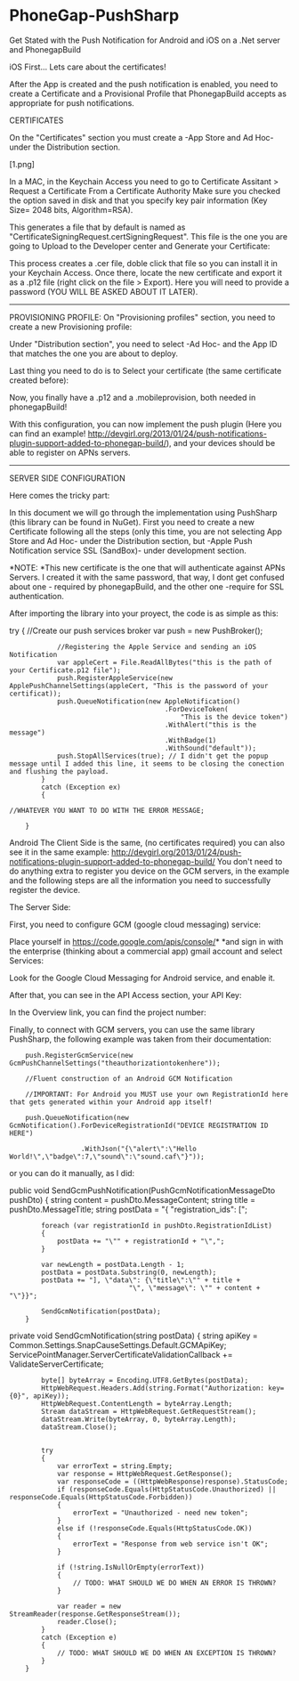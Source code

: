 PhoneGap-PushSharp
==================

Get Stated with the Push Notification for Android and iOS on a .Net server and PhonegapBuild

iOS
First... Lets care about the certificates!

After the App is created and the push notification is enabled, you need to create a Certificate and a Provisional Profile that PhonegapBuild accepts as appropriate for push notifications.

CERTIFICATES

On the "Certificates" section you must create a -App Store and Ad Hoc- under the Distribution section.

  
[1.png]


In a MAC, in the Keychain Access you need to go to Certificate Assitant > Request a Certificate From a Certificate Authority
Make sure you checked the option saved in disk and that you specify key pair information (Key Size= 2048 bits, Algorithm=RSA).

This generates a file that by default is named as "CertificateSigningRequest.certSigningRequest". This file is the one you are going to Upload to the Developer center and
Generate your Certificate:



This process creates a .cer file, doble click that file so you can install it in your Keychain Access.
Once there, locate the new certificate and export it as a .p12 file (right click on the file > Export). 
Here you will need to provide a password (YOU WILL BE ASKED ABOUT IT LATER).

______________________________________________________________

PROVISIONING PROFILE:
On "Provisioning profiles" section, you need to create a new Provisioning profile:



Under "Distribution section", you need to select -Ad Hoc- and the App ID that matches the one you are about to deploy.



Last thing you need to do is to Select your certificate (the same certificate created before):



Now, you finally have a .p12 and a .mobileprovision, both needed in phonegapBuild!

With this configuration, you can now implement the push plugin (Here you can find an example! http://devgirl.org/2013/01/24/push-notifications-plugin-support-added-to-phonegap-build/), and your devices should be able to register on APNs servers.

______________________________________________________________

SERVER SIDE CONFIGURATION

Here comes the tricky part:

In this document we will go through the implementation using PushSharp (this library can be found in NuGet).
First you need to create a new Certificate following all the steps (only this time, you are not selecting App Store and Ad Hoc- under the Distribution section, but -Apple Push Notification service SSL (SandBox)- under development section.

*NOTE: *This new certificate is the one that will authenticate against APNs Servers. I created it with the same password, that way, I dont get confused about one - required by phonegapBuild, and the other one -require for SSL authentication.

After importing the library into your proyect, the code is as simple as this:

    

try
            {
                //Create our push services broker
                var push = new PushBroker();

                //Registering the Apple Service and sending an iOS Notification
                var appleCert = File.ReadAllBytes("this is the path of your Certificate.p12 file");
                push.RegisterAppleService(new ApplePushChannelSettings(appleCert, "This is the password of your certificat));
                push.QueueNotification(new AppleNotification()
                                           .ForDeviceToken(
                                               "This is the device token")
                                           .WithAlert("this is the message")
                                           .WithBadge(1)
                                           .WithSound("default"));
                push.StopAllServices(true); // I didn't get the popup message until I added this line, it seems to be closing the conection and flushing the payload.
            }
            catch (Exception ex)
            {

  	//WHATEVER YOU WANT TO DO WITH THE ERROR MESSAGE;

	    }
Android
The Client Side is the same, (no certificates required) you can also see it in the same example: http://devgirl.org/2013/01/24/push-notifications-plugin-support-added-to-phonegap-build/ 
You don't need to do anything extra to register you device on the GCM servers, in the example and the following steps are all the information you need to successfully register the device.

The Server Side:

First, you need to configure GCM (google cloud messaging) service:

Place yourself in https://code.google.com/apis/console/* *and sign in with the enterprise (thinking about a commercial app) gmail account and select Services:



Look for the Google Cloud Messaging for Android service, and enable it.



After that, you can see in the API Access section, your API Key:

In the Overview link, you can find the project number:



Finally, to connect with GCM servers, you can use the same library PushSharp, the following example was taken from their documentation:

		push.RegisterGcmService(new GcmPushChannelSettings("theauthorizationtokenhere"));

		//Fluent construction of an Android GCM Notification

		//IMPORTANT: For Android you MUST use your own RegistrationId here that gets generated within your Android app itself!

		push.QueueNotification(new GcmNotification().ForDeviceRegistrationId("DEVICE REGISTRATION ID HERE")

                      .WithJson("{\"alert\":\"Hello World!\",\"badge\":7,\"sound\":\"sound.caf\"}"));
or you can do it manually, as I did:

public void SendGcmPushNotification(PushGcmNotificationMessageDto pushDto)
        {
            string content = pushDto.MessageContent;
            string title = pushDto.MessageTitle;
            string postData = "{ \"registration_ids\": [";

            foreach (var registrationId in pushDto.RegistrationIdList)
            {
                postData += "\"" + registrationId + "\",";
            }

            var newLength = postData.Length - 1;
            postData = postData.Substring(0, newLength);
            postData += "], \"data\": {\"title\":\"" + title +
                                  "\", \"message\": \"" + content + "\"}}";

            SendGcmNotification(postData);
        }


private void SendGcmNotification(string postData)
        {
            string apiKey = Common.Settings.SnapCauseSettings.Default.GCMApiKey;
            ServicePointManager.ServerCertificateValidationCallback += ValidateServerCertificate;

            byte[] byteArray = Encoding.UTF8.GetBytes(postData);
            HttpWebRequest.Headers.Add(string.Format("Authorization: key={0}", apiKey));
            HttpWebRequest.ContentLength = byteArray.Length;
            Stream dataStream = HttpWebRequest.GetRequestStream();
            dataStream.Write(byteArray, 0, byteArray.Length);
            dataStream.Close();


            try
            {
                var errorText = string.Empty;
                var response = HttpWebRequest.GetResponse();
                var responseCode = ((HttpWebResponse)response).StatusCode;
                if (responseCode.Equals(HttpStatusCode.Unauthorized) || responseCode.Equals(HttpStatusCode.Forbidden))
                {
                    errorText = "Unauthorized - need new token";
                }
                else if (!responseCode.Equals(HttpStatusCode.OK))
                {
                    errorText = "Response from web service isn't OK";
                }

                if (!string.IsNullOrEmpty(errorText))
                {
                    // TODO: WHAT SHOULD WE DO WHEN AN ERROR IS THROWN?
                }

                var reader = new StreamReader(response.GetResponseStream());
                reader.Close();
            }
            catch (Exception e)
            {
                // TODO: WHAT SHOULD WE DO WHEN AN EXCEPTION IS THROWN?
            }
        }
